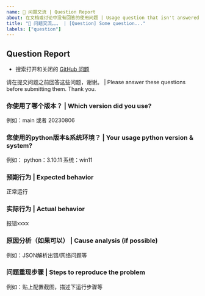 ```yaml
---
name: 🙋 问题交流 | Question Report
about: 在文档或讨论中没有回答的使用问题 | Usage question that isn't answered in docs or discussion
title: "🙋 问题交流。。。 | [Question] Some question..."
labels: ["question"]
---
```


## Question Report

- 搜索打开和关闭的 [GitHub 问题](https://github.com/eryajf/go-ldap-admin/issues)

请在提交问题之前回答这些问题，谢谢。 | Please answer these questions before submitting them. Thank you.

### 你使用了哪个版本？ | Which version did you use?
例如：main 或者 20230806

### 您使用的python版本&系统环境？ | Your usage python version & system?
例如：
python：3.10.11
系统：win11

### 预期行为 | Expected behavior
正常运行

### 实际行为 | Actual behavior
报错xxxx

### 原因分析（如果可以） | Cause analysis (if possible)
例如：JSON解析出错/网络问题等

### 问题重现步骤 | Steps to reproduce the problem
例如：贴上配置截图，描述下运行步骤等
